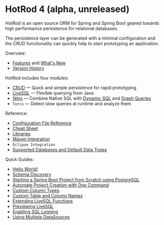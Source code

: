 # HotRod 4 (alpha, unreleased)

HotRod is an open source ORM for Spring and Spring Boot geared towards high performance persistence for relational databases.

The persistence layer can be generated with a minimal configuration and the CRUD functionality can quickly help to start 
prototyping an application.

Overview:
- [Features](./features.md) and [What's New](./whats-new.md)
- [Version History](../version-history.md)

HotRod includes four modules:
- [CRUD](crud/README.md) &mdash; Quick and simple persistence for rapid prototyping
- [LiveSQL](livesql/README.md) &mdash; Flexible querying from Java
- [Nitro](nitro/README.md) &mdash; Combine Native SQL with [Dynamic SQL](nitro/nitro-dynamic-sql.md) and [Graph Queries](nitro/nitro-graph-selects.md)
- `Torcs` &mdash; Detect slow queries at runtime and analyze them

Reference:
- [Configuration File Reference](config/README.md)
- [Cheat Sheet](./cheat-sheet.md)
- [Libraries](config/libraries.md)
- [Maven Integration](maven/README.md)
- `Eclipse Integration`
- [Supported Databases and Default Data Types](config/supported-databases.md)

Quick Guides:
- [Hello World!](./guides/hello-world.md)
- [Schema Discovery](guides/schema-discovery.md)
- [Starting a Spring Boot Project from Scratch using PostgreSQL](guides/starting-a-maven-project-from-scratch-with-postgresql.md)
- [Automate Project Creation with One Command](maven/maven-arquetype.md)
- [Custom Column Types](guides/mapping-column-types.md)
- [Custom Table and Column Names](guides/mapping-table-and-column-names.md)
- [Extending LiveSQL Functions](livesql/extending-livesql-functions.md)
- [Previewing LiveSQL](./livesql/previewing-livesql.md)
- [Enabling SQL Logging](./guides/enabling-sql-logging.md)
- [Using Multiple DataSources](./guides/using-multiple-datasources.md)
